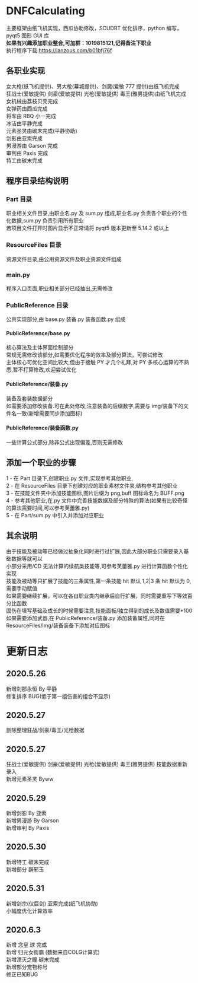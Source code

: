 # DNFCalculating

主要框架由纸飞机实现，西瓜协助修改，SCUDRT 优化排序，python 编写，pyqt5 图形 GUI 库<br>
<b>如果有兴趣添加职业整合,可加群：1019815121,记得备注下职业</b><br>
执行程序下载:https://lanzous.com/b01bfj76f

## 各职业实现

女大枪(纸飞机提供)、男大枪(幕城提供)、剑魔(爱敏 777 提供)由纸飞机完成<br>
狂战士(爱敏提供) 剑豪(爱敏提供) 光枪(爱敏提供) 毒王(雅男提供)由纸飞机完成<br>
女机械由荔枝贝壳完成<br>
女弹药由西瓜完成<br>
将军由 RBQ 小一完成<br>
冰洁由平静完成<br>
元素圣灵由碳末完成(平静协助)<br>
剑影由亚索完成<br>
男漫游由 Garson 完成<br>
审判由 Paxis 完成<br>
特工由碳末完成<br>

## 程序目录结构说明

### Part 目录

职业相关文件目录,由职业名.py 及 sum.py 组成,职业名.py 负责各个职业的个性化数据,sum.py 负责引用所有职业<br>
若项目文件打开时图片显示不正常请将 pyqt5 版本更新至 5.14.2 或以上<br>

### ResourceFiles 目录

资源文件目录,由公用资源文件及职业资源文件组成<br>

### main.py

程序入口页面,职业相关部分已经抽出,无需修改<br>

### PublicReference 目录

公共实现部分,由 base.py 装备.py 装备函数.py 组成

#### PublicReference/base.py

核心算法及主体界面绘制部分<br>
常规无需修改该部分,如需要优化程序的效率及部分算法，可尝试修改<br>
主体核心可优化空间比较大,但由于接触 PY 才几个礼拜,对 PY 多核心运算的不熟悉,暂不打算修改,欢迎尝试优化

#### PublicReference/装备.py

装备及套装数据部分<br>
如需要添加修改装备.可在此处修改,注意装备的后缀数字,需要与 img/装备下的文件名一致(新增需要同步添加图标)

#### PublicReference/装备函数.py

一些计算公式部分,除非公式出现偏差,否则无需修改<br>

## 添加一个职业的步骤

1 - 在 Part 目录下,创建职业.py 文件,实现参考其他职业,<br>
2 - 在 ResourceFiles 目录下创建对应的职业素材文件夹,结构参考其他职业<br>
3 - 在技能文件夹中添加技能图标,图片后缀为 png,buff 图标命名为 BUFF.png<br>
4 - 参考其他职业,在.py 文件中完善技能数据及部分特殊的算法(如果有比较奇怪的算法需要时间,可以参考芙蕾雅.py)<br>
5 - 在 Part/sum.py 中引入并添加对应职业<br>

## 其余说明

由于技能及被动等已经做过抽象化同时进行过扩展,因此大部分职业只需要录入基础数据等就可以<br>
小部分采用/CD 无法计算的续航类技能等,可参考芙蕾雅.py 进行计算函数个性化实现<br>
技能及被动等只扩展了技能的三条属性,第一条技能 hit 默认 1,2|3 条 hit 默认为 0,需要手动赋值<br>
如果需要继续扩展，可以在各自职业类内继承后自行扩展，同时需要重写下等效百分比函数<br>
固伤在填写基础及成长的时候需要注意,技能面板/独立得到的成长及数值需要\*100<br>
如果需要添加武器,在 PublicReference/装备.py 添加装备属性,同时在 ResourceFiles/img/装备装备下添加对应图标

# 更新日志

## 2020.5.26

新增刹那永恒 By 平静<br>
修复排序 BUG(低于第一组伤害的组合不显示)

## 2020.5.27

删除整理狂战/剑豪/毒王/光枪数据<br>

## 2020.5.27

狂战士(爱敏提供) 剑豪(爱敏提供) 光枪(爱敏提供) 毒王(雅男提供) 技能数据重新录入<br>
新增元素圣灵 Byww

## 2020.5.29

新增剑影 By 亚索<br>
新增男漫游 By Garson<br>
新增审判 By Paxis<br>

## 2020.5.30

新增特工 碳末完成<br>
新增部分 辟邪玉<br>

## 2020.5.31

新增剑宗(仅巨剑) 亚索完成(纸飞机协助)<br>
小幅度优化计算效率<br>

## 2020.6.3

新增 念皇 球 完成<br>
新增 归元女街霸 (数据来自COLG计算式)<br>
新增湮灭之瞳 碳末完成<br>
新增部分宠物称号<br>
修正已知BUG<br>
